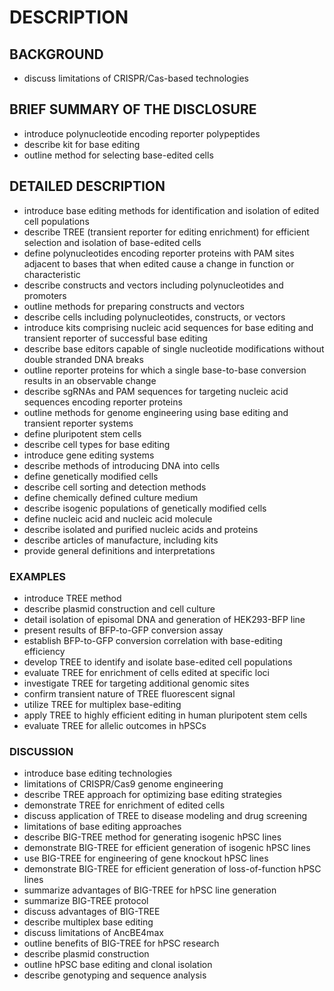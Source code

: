 # DESCRIPTION

## BACKGROUND

- discuss limitations of CRISPR/Cas-based technologies

## BRIEF SUMMARY OF THE DISCLOSURE

- introduce polynucleotide encoding reporter polypeptides
- describe kit for base editing
- outline method for selecting base-edited cells

## DETAILED DESCRIPTION

- introduce base editing methods for identification and isolation of edited cell populations
- describe TREE (transient reporter for editing enrichment) for efficient selection and isolation of base-edited cells
- define polynucleotides encoding reporter proteins with PAM sites adjacent to bases that when edited cause a change in function or characteristic
- describe constructs and vectors including polynucleotides and promoters
- outline methods for preparing constructs and vectors
- describe cells including polynucleotides, constructs, or vectors
- introduce kits comprising nucleic acid sequences for base editing and transient reporter of successful base editing
- describe base editors capable of single nucleotide modifications without double stranded DNA breaks
- outline reporter proteins for which a single base-to-base conversion results in an observable change
- describe sgRNAs and PAM sequences for targeting nucleic acid sequences encoding reporter proteins
- outline methods for genome engineering using base editing and transient reporter systems
- define pluripotent stem cells
- describe cell types for base editing
- introduce gene editing systems
- describe methods of introducing DNA into cells
- define genetically modified cells
- describe cell sorting and detection methods
- define chemically defined culture medium
- describe isogenic populations of genetically modified cells
- define nucleic acid and nucleic acid molecule
- describe isolated and purified nucleic acids and proteins
- describe articles of manufacture, including kits
- provide general definitions and interpretations

### EXAMPLES

- introduce TREE method
- describe plasmid construction and cell culture
- detail isolation of episomal DNA and generation of HEK293-BFP line
- present results of BFP-to-GFP conversion assay
- establish BFP-to-GFP conversion correlation with base-editing efficiency
- develop TREE to identify and isolate base-edited cell populations
- evaluate TREE for enrichment of cells edited at specific loci
- investigate TREE for targeting additional genomic sites
- confirm transient nature of TREE fluorescent signal
- utilize TREE for multiplex base-editing
- apply TREE to highly efficient editing in human pluripotent stem cells
- evaluate TREE for allelic outcomes in hPSCs

### DISCUSSION

- introduce base editing technologies
- limitations of CRISPR/Cas9 genome engineering
- describe TREE approach for optimizing base editing strategies
- demonstrate TREE for enrichment of edited cells
- discuss application of TREE to disease modeling and drug screening
- limitations of base editing approaches
- describe BIG-TREE method for generating isogenic hPSC lines
- demonstrate BIG-TREE for efficient generation of isogenic hPSC lines
- use BIG-TREE for engineering of gene knockout hPSC lines
- demonstrate BIG-TREE for efficient generation of loss-of-function hPSC lines
- summarize advantages of BIG-TREE for hPSC line generation
- summarize BIG-TREE protocol
- discuss advantages of BIG-TREE
- describe multiplex base editing
- discuss limitations of AncBE4max
- outline benefits of BIG-TREE for hPSC research
- describe plasmid construction
- outline hPSC base editing and clonal isolation
- describe genotyping and sequence analysis

